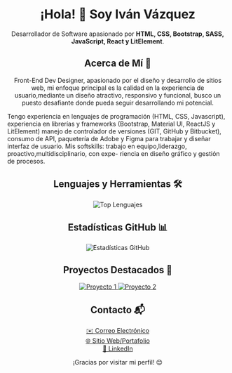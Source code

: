 <h1 align="center">¡Hola! 👋 Soy Iván Vázquez</h1>

<p align="center">Desarrollador de Software apasionado por <strong>HTML, CSS, Bootstrap, SASS, JavaScript, React y LitElement</strong>.</p>

<h2 align="center">Acerca de Mí 🚀</h2>

<p align="center">
 Front-End Dev Designer, apasionado por 
el diseño y desarrollo de sitios web, mi enfoque principal es la calidad en la experiencia de usuario,mediante un diseño atractivo, responsivo y funcional, busco un puesto desafiante donde pueda seguir desarrollando mi potencial.

Tengo experiencia en lenguajes de programación (HTML, CSS, Javascript), 
experiencia en librerías y frameworks 
(Bootstrap, Material UI, ReactJS y LitElement) manejo de controlador de versiones (GIT, GitHub y Bitbucket), consumo de API, paquetería de Adobe y Figma para trabajar y diseñar interfaz de usuario.
Mis softskills: trabajo en equipo,liderazgo, proactivo,multidisciplinario, con expe-
riencia en diseño gráfico y gestión de 
procesos.
</p>

<h2 align="center">Lenguajes y Herramientas 🛠️</h2>

<p align="center">
  <img src="https://github-readme-stats.vercel.app/api/top-langs/?username=tu-usuario&layout=compact&theme=radical" alt="Top Lenguajes">
</p>

<h2 align="center">Estadísticas GitHub 📊</h2>

<p align="center">
  <img src="https://github-readme-stats.vercel.app/api?username=tu-usuario&show_icons=true&theme=radical" alt="Estadísticas GitHub">
</p>

<h2 align="center">Proyectos Destacados 🌟</h2>

<p align="center">
  <a href="[https://github.com/tu-usuario/proyecto-1](https://github.com/VazquezHd/myweb)">
    <img src="https://github-readme-stats.vercel.app/api/pin/?username=tu-usuario&repo=proyecto-1&theme=radical" alt="Proyecto 1">
  </a>
  <a href="https://github.com/tu-usuario/proyecto-2">
    <img src="https://github-readme-stats.vercel.app/api/pin/?username=tu-usuario&repo=proyecto-2&theme=radical" alt="Proyecto 2">
  </a>
</p>

<h2 align="center">Contacto 📬</h2>

<p align="center">
  <a href="vazquez.dg22@gmail.com">✉️ Correo Electrónico</a><br>
  <a href="">🌐 Sitio Web/Portafolio</a><br>
  <a href="[https://www.linkedin.com/in/tu-usuario/](https://www.linkedin.com/in/ivan-v%C3%A1zquez-1347b9241/)">💼 LinkedIn</a><br>
</p>

<p align="center">¡Gracias por visitar mi perfil! 😊</p>
